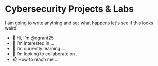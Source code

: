 
<h1>Cybersecurity Projects & Labs</h1>

I am going to write anything and see what happens
let's see if this looks weird.
- 👋 Hi, I’m @dgrant25
- 👀 I’m interested in ...
- 🌱 I’m currently learning ...
- 💞️ I’m looking to collaborate on ...
- 📫 How to reach me ...


<!---
dgrant25/dgrant25 is a ✨ special ✨ repository because its `README.md` (this file) appears on your GitHub profile.
You can click the Preview link to take a look at your changes.
--->
